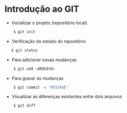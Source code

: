 # Introdução ao GIT

- Inicializar o projeto (repositório local)
```bash
    $ git init
```

- Verificação do estado do repositório
```bash
   $ git status
```

- Para adicionar novas mudanças
```bash
    $ git add <ARQUIVO>
```

- Para gravar as mudanças
```bash
    $ git commit -m "MESSAGE"
```

- Visualizar as diferenças existentes entre dois arquivos
```bash
    $ git diff
```